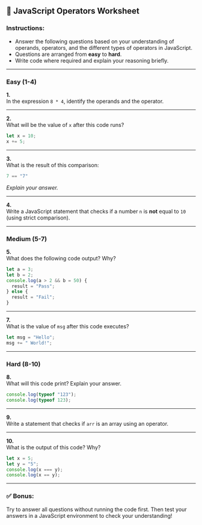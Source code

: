 ## 📝 JavaScript Operators Worksheet

### Instructions:
- Answer the following questions based on your understanding of operands, operators, and the different types of operators in JavaScript.
- Questions are arranged from **easy** to **hard**.
- Write code where required and explain your reasoning briefly.

---

### **Easy (1-4)**

**1.**  
In the expression `8 * 4`, identify the operands and the operator.

---

**2.**  
What will be the value of `x` after this code runs?
```js
let x = 10;
x += 5;
```

---

**3.**  
What is the result of this comparison:  
```js
7 == "7"
```
_Explain your answer._

---

**4.**  
Write a JavaScript statement that checks if a number `n` is **not** equal to `10` (using strict comparison).

---

### **Medium (5-7)**

**5.**  
What does the following code output? Why?
```js
let a = 3;
let b = 2;
console.log(a > 2 && b = 50) {
  result = "Pass";
} else {
  result = "Fail";
}
```

---

**7.**  
What is the value of `msg` after this code executes?
```js
let msg = "Hello";
msg += " World!";
```

---

### **Hard (8-10)**

**8.**  
What will this code print? Explain your answer.
```js
console.log(typeof "123");
console.log(typeof 123);
```

---

**9.**  
Write a statement that checks if `arr` is an array using an operator.

---

**10.**  
What is the output of this code? Why?
```js
let x = 5;
let y = "5";
console.log(x === y);
console.log(x == y);
```

---

### ✅ **Bonus:**
Try to answer all questions without running the code first. Then test your answers in a JavaScript environment to check your understanding!
